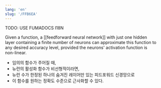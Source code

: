 ```yaml
---
lang: 'en'
slug: '/FFB6EA'
---
```



TODO: USE FUMADOCS I18N

<div lang='en-US'>

Given a function, a [[feedforward neural network]] with just one hidden layer containing a finite number of neurons can approximate this function to any desired accuracy level, provided the neurons' activation function is non-linear.

</div>


<div lang='ko-KR'>

- 임의의 함수가 주어질 때,
- 뉴런의 활성화 함수가 비선형적이라면,
- 뉴런 수가 한정된 하나의 숨겨진 레이어만 있는 피드포워드 신경망으로
- 이 함수를 원하는 정확도 수준으로 근사화할 수 있다.

</div>

